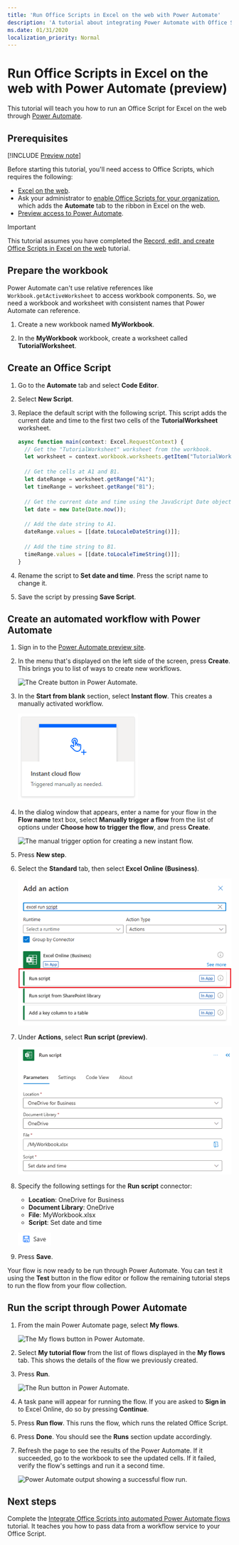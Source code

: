 ```yaml
---
title: 'Run Office Scripts in Excel on the web with Power Automate'
description: 'A tutorial about integrating Power Automate with Office Scripts using a manual trigger.'
ms.date: 01/31/2020
localization_priority: Normal
---
```


# Run Office Scripts in Excel on the web with Power Automate (preview)

This tutorial will teach you how to run an Office Script for Excel on the web through [Power Automate](https://flow.microsoft.com).

## Prerequisites

[!INCLUDE [Preview note](../includes/preview-note.md)]

Before starting this tutorial, you'll need access to Office Scripts, which requires the following:

- [Excel on the web](https://www.office.com/launch/excel).
- Ask your administrator to [enable Office Scripts for your organization](https://support.office.com/article/office-scripts-settings-in-m365-19d3c51a-6ca2-40ab-978d-60fa49554dcf), which adds the **Automate** tab to the ribbon in Excel on the web.
- [Preview access to Power Automate](https://flow.microsoft.com/blog/flow-preview-program/).

> [!IMPORTANT]
> This tutorial assumes you have completed the [Record, edit, and create Office Scripts in Excel on the web](excel-tutorial.md) tutorial.

## Prepare the workbook

Power Automate can't use relative references like `Workbook.getActiveWorksheet` to access workbook components. So, we need a workbook and worksheet with consistent names that Power Automate can reference.

1. Create a new workbook named **MyWorkbook**.

2. In the **MyWorkbook** workbook, create a worksheet called **TutorialWorksheet**.

## Create an Office Script

1. Go to the **Automate** tab and select **Code Editor**.

2. Select **New Script**.

3. Replace the default script with the following script. This script adds the current date and time to the first two cells of the **TutorialWorksheet** worksheet.

    ```TypeScript
    async function main(context: Excel.RequestContext) {
      // Get the "TutorialWorksheet" worksheet from the workbook.
      let worksheet = context.workbook.worksheets.getItem("TutorialWorksheet")

      // Get the cells at A1 and B1.
      let dateRange = worksheet.getRange("A1");
      let timeRange = worksheet.getRange("B1");

      // Get the current date and time using the JavaScript Date object.
      let date = new Date(Date.now());

      // Add the date string to A1.
      dateRange.values = [[date.toLocaleDateString()]];

      // Add the time string to B1.
      timeRange.values = [[date.toLocaleTimeString()]];
    }
    ```

4. Rename the script to **Set date and time**. Press the script name to change it.

5. Save the script by pressing **Save Script**.

## Create an automated workflow with Power Automate

1. Sign in to the [Power Automate preview site](https://preview.flow.microsoft.com).

2. In the menu that's displayed on the left side of the screen, press **Create**. This brings you to list of ways to create new workflows.

    ![The Create button in Power Automate.](../images/power-automate-tutorial-1.png)

3. In the **Start from blank** section, select **Instant flow**. This creates a manually activated workflow.

    ![The Instant flow option for creating a new workflow.](../images/power-automate-tutorial-2.png)

4. In the dialog window that appears, enter a name for your flow in the **Flow name** text box, select **Manually trigger a flow** from the list of options under **Choose how to trigger the flow**, and press **Create**.

    ![The manual trigger option for creating a new instant flow.](../images/power-automate-tutorial-3.png)

5. Press **New step**.

6. Select the **Standard** tab, then select **Excel Online (Business)**.

    ![The Power Automate option for Excel Online (Business).](../images/power-automate-tutorial-4.png)

7. Under **Actions**, select **Run script (preview)**.

    ![The Power Automate action option for Run script (preview).](../images/power-automate-tutorial-5.png)

8. Specify the following settings for the **Run script** connector:

    - **Location**: OneDrive for Business
    - **Document Library**: OneDrive
    - **File**: MyWorkbook.xlsx
    - **Script**: Set date and time

    ![The connector settings for running a script in Power Automate.](../images/power-automate-tutorial-6.png)

9. Press **Save**.

Your flow is now ready to be run through Power Automate. You can test it using the **Test** button in the flow editor or follow the remaining tutorial steps to run the flow from your flow collection.

## Run the script through Power Automate

1. From the main Power Automate page, select **My flows**.

    ![The My flows button in Power Automate.](../images/power-automate-tutorial-7.png)

2. Select **My tutorial flow** from the list of flows displayed in the **My flows** tab. This shows the details of the flow we previously created.

3. Press **Run**.

    ![The Run button in Power Automate.](../images/power-automate-tutorial-8.png)

4. A task pane will appear for running the flow. If you are asked to **Sign in** to Excel Online, do so by pressing **Continue**.

5. Press **Run flow**. This runs the flow, which runs the related Office Script.

6. Press **Done**. You should see the **Runs** section update accordingly.

7. Refresh the page to see the results of the Power Automate. If it succeeded, go to the workbook to see the updated cells. If it failed, verify the flow's settings and run it a second time.

    ![Power Automate output showing a successful flow run.](../images/power-automate-tutorial-9.png)

## Next steps

Complete the [Integrate Office Scripts into automated Power Automate flows](excel-power-automate-trigger.md) tutorial. It teaches you how to pass data from a workflow service to your Office Script.
